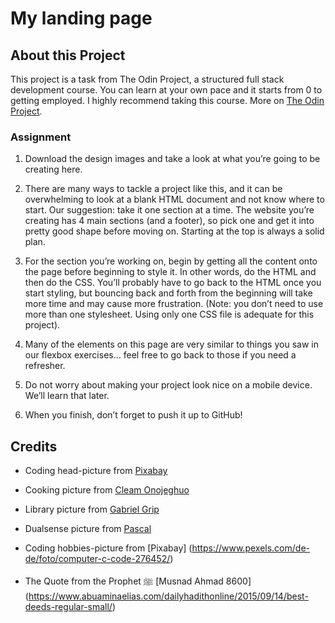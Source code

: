 # My landing page

## About this Project

This project is a task from The Odin Project, a structured full stack development course. You can learn at your own pace and it starts from 0 to getting employed. I highly recommend taking this course.
More on [The Odin Project](https://theodinproject.com/).

### Assignment

1. Download the design images and take a look at what you’re going to be creating here.

2. There are many ways to tackle a project like this, and it can be overwhelming to look at a blank HTML document and not know where to start. Our suggestion: take it one section at a time. The website you’re creating has 4 main sections (and a footer), so pick one and get it into pretty good shape before moving on. Starting at the top is always a solid plan.

3. For the section you’re working on, begin by getting all the content onto the page before beginning to style it. In other words, do the HTML and then do the CSS. You’ll probably have to go back to the HTML once you start styling, but bouncing back and forth from the beginning will take more time and may cause more frustration. (Note: you don’t need to use more than one stylesheet. Using only one CSS file is adequate for this project).

4. Many of the elements on this page are very similar to things you saw in our flexbox exercises… feel free to go back to those if you need a refresher.

5. Do not worry about making your project look nice on a mobile device. We’ll learn that later.

6. When you finish, don’t forget to push it up to GitHub!

## Credits

- Coding head-picture from [Pixabay](https://www.pexels.com/de-de/foto/html-quelltext-270366/)

- Cooking picture from [Cleam Onojeghuo](https://www.pexels.com/de-de/foto/person-die-auf-edelstahl-kochtopf-kocht-175753/)

- Library picture from [Gabriel Grip](https://www.pexels.com/de-de/foto/bucher-leiter-ecke-bibliothek-19369819/)

- Dualsense picture from [Pascal](https://www.pexels.com/de-de/foto/playstation-5-konsole-mit-dualsense-controller-33513532/)

- Coding hobbies-picture from [Pixabay] (https://www.pexels.com/de-de/foto/computer-c-code-276452/)

- The Quote from the Prophet ﷺ [Musnad Ahmad 8600] (https://www.abuaminaelias.com/dailyhadithonline/2015/09/14/best-deeds-regular-small/)
